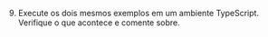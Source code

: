 9. Execute os dois mesmos exemplos em um ambiente TypeScript. Verifique o
que acontece e comente sobre.
